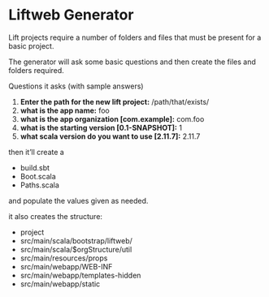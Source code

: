 # Liftweb Generator 

Lift projects require a number of folders and files that must be present for a basic project.

The generator will ask some basic questions and then create the files and folders required.


Questions it asks (with sample answers)

1. **Enter the path for the new lift project:** /path/that/exists/
1. **what is the app name:** foo
1. **what is the app organization [com.example]:** com.foo
1. **what is the starting version [0.1-SNAPSHOT]:** 1
1. **what scala version do you want to use [2.11.7]:** 2.11.7

then it’ll create a
* build.sbt
* Boot.scala
* Paths.scala

and populate the values given as needed.

it also creates the structure:
* project
* src/main/scala/bootstrap/liftweb/
* src/main/scala/$orgStructure/util
* src/main/resources/props
* src/main/webapp/WEB-INF
* src/main/webapp/templates-hidden
* src/main/webapp/static
